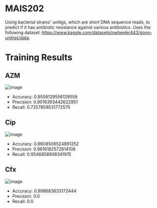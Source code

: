# MAIS202
Using bacterial strains' unitigs, which are short DNA sequence reads, to predict if it has antibiotic resistance against various antibiotics. Uses the following dataset: https://www.kaggle.com/datasets/nwheeler443/gono-unitigs/data. 
# Training Results
## AZM
![image](https://github.com/angelaxzhu/MAIS202/assets/125671211/7b5489ef-4e18-4798-bc42-b5adae180a24)
- Accuracy: 0.9558129558129558
- Precision: 0.9016393442622951
- Recall: 0.7357859531772575

## Cip
![image](https://github.com/angelaxzhu/MAIS202/assets/125671211/4ba38780-9922-4751-bede-2e55587a0583)
- Accuracy: 0.9608506524891252
- Precision: 0.9616182572614108
- Recall: 0.9546858908341915

## Cfx
![image](https://github.com/angelaxzhu/MAIS202/assets/125671211/5c3b4051-1d84-483a-ad1c-fda0ce2da616)
- Accuracy: 0.998683633172444
- Precision: 0.0
- Recall: 0.0
